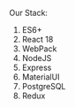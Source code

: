 Our Stack:
  1) ES6+
  2) React 18
  3) WebPack
  4) NodeJS
  5) Express
  6) MaterialUI
  7) PostgreSQL
  8) Redux

